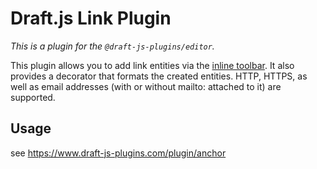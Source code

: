# Draft.js Link Plugin

_This is a plugin for the `@draft-js-plugins/editor`._

This plugin allows you to add link entities via the [inline toolbar](https://www.draft-js-plugins.com/plugin/inline-toolbar). It also provides a decorator that formats the created entities. HTTP, HTTPS, as well as email addresses (with or without mailto: attached to it) are supported.

## Usage

see https://www.draft-js-plugins.com/plugin/anchor
